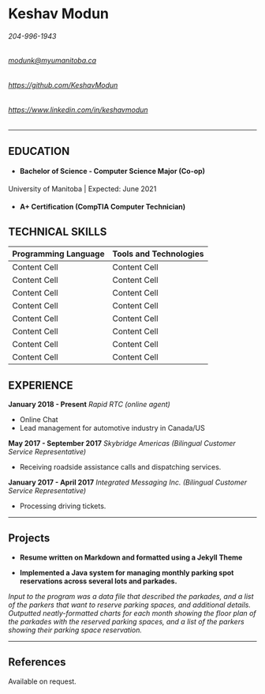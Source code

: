 Keshav Modun
============
###### 204-996-1943
###### modunk@myumanitoba.ca
###### https://github.com/KeshavModun
###### https://www.linkedin.com/in/keshavmodun

-------------------     ----------------------------
## EDUCATION
- #### Bachelor of Science - Computer Science Major (Co-op)
University of Manitoba | Expected: June 2021

- #### A+ Certification (CompTIA Computer Technician)

## TECHNICAL SKILLS

| **Programming Language** | **Tools and Technologies** |
| ------------- | ------------- |
| Content Cell  | Content Cell  |
| Content Cell  | Content Cell  |
| Content Cell  | Content Cell  |
| Content Cell  | Content Cell  |
| Content Cell  | Content Cell  |
| Content Cell  | Content Cell  |
| Content Cell  | Content Cell  |
| Content Cell  | Content Cell  |


## EXPERIENCE

**January 2018 - Present**
*Rapid RTC (online agent)*
- Online Chat
- Lead management for automotive industry in Canada/US


**May 2017 - September 2017**
*Skybridge Americas (Bilingual Customer Service Representative)*
- Receiving roadside assistance calls and dispatching services.

**January 2017 - April 2017**
*Integrated Messaging Inc. (Bilingual Customer Service Representative)*
- Processing driving tickets.

-------------------     ----------------------------
## Projects
- **Resume written on Markdown and formatted using a Jekyll Theme**

- **Implemented a Java system for managing monthly parking spot reservations across several lots and parkades.** 

 *Input to the program was a data file that described the parkades, and a list of the parkers that want to reserve parking spaces, and additional details.
 Outputted neatly-formatted charts for each month showing the floor plan of the parkades with the reserved parking spaces, and a list of the parkers showing their parking space reservation.*
 
-------------------     ----------------------------

## References

Available on request.
